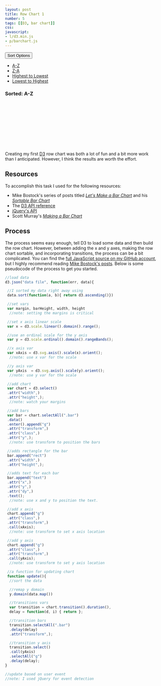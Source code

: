 ```yaml
---
layout: post
title: Row Chart 1
number: 5
tags: [[D3, bar chart]]
css:
javascript:
- l/d3.min.js
- p/barchart.js
---
```

<style>
.axis text {
  font: 10px sans-serif;
}
.axis path,
.axis line {
  fill: none;
  stroke: #000;
  shape-rendering: crispEdges;
}
#chart rect {
  fill: rgb(210, 122, 122);
}
#chart text {
  fill: black;
  font: 14px sans-serif;
}
#chart text .major {
  text-anchor: end;
}
.entry {
  max-width: 700px; 
  margin: 0 auto; 
}

</style> 
<div class="dropdown">
  <button class="btn btn-default btn-lg dropdown-toggle" type="button" id="dropdownMenu1" data-toggle="dropdown" aria-expanded="true">
    Sort Options
    <span class="caret"></span>
  </button>
  <ul class="dropdown-menu" role="menu" aria-labelledby="dropdownMenu1">
    <li role="presentation"><a data-val="1" role="menuitem"  tabindex="-1" href="#">A-Z</a></li>
    <li role="presentation"><a data-val="2" role="menuitem" tabindex="-1" href="#">Z-A</a></li>
    <li role="presentation"><a data-val="3" role="menuitem" tabindex="-1" href="#">Highest to Lowest</a></li>
    <li role="presentation"><a data-val="4" role="menuitem" tabindex="-1" href="#">Lowest to Highest</a></li>
  </ul>
</div>
<h3 id="sorted">Sorted: A-Z</h3>
<svg id="chart"></svg>

Creating my first [D3](http://d3js.org/) row chart was both a lot of fun and a bit more work than I anticipated. However, I think the results are worth the effort. 

## Resources

To accomplish this task I used for the following resources: 

* Mike Bostock's series of posts titled *[Let's Make a Bar Chart](http://bost.ocks.org/mike/bar/)* and his *[Sortable Bar Chart](http://bl.ocks.org/mbostock/3885705)*
* The [D3 API reference](https://github.com/mbostock/d3/wiki/API-Reference)
* [jQuery's API](http://api.jquery.com/)
* Scott Murray's *[Making a Bar Chart](http://alignedleft.com/tutorials/d3/making-a-bar-chart)*

## Process 

The process seems easy enough, tell D3 to load some data and then build the row chart. However, between adding the x and y axes, making the row chart sortable, and incorporating transitions, the process can be a bit complicated. You can find the [full JavaScript source on my GitHub account](https://github.com/tomhohenstein/tomhohenstein.github.io/blob/master/assets/js/p/barchart.js), but I highly recommend reading [Mike Bostock's posts](http://bost.ocks.org/mike/bar/).  Below is some pseudocode of the process to get you started.  

```javascript
//load data
d3.json("data file", function(err, data){

 //I sorted my data right away using 
 data.sort(function(a, b){ return d3.ascending()})

 //set vars 
 var margin, barHeight, width, height 
  //note: setting the margins is critical

 //set x axis linear scale
 var x = d3.scale.linear().domain().range();

 //use an ordinal scale for the y axis 
 var y = d3.scale.ordinal().domain().rangeBands();      

 //x axis var 
 var xAxis = d3.svg.axis().scale(x).orient();
  //note: use x var for the scale 

 //y axis var
 var yAxis  = d3.svg.axis().scale(y).orient(); 
  //note: use y var for the scale 

 //add chart
 var chart = d3.select()
 .attr("width",)
 .attr("height",); 
  //note: watch your margins

 //add bars
 var bar = chart.selectAll(".bar")
 .data()
 .enter().append("g")
 .attr("transform",) 
 .attr("class",)
 .attr("y",);
  //note: use transform to position the bars 

 //adds rectangle for the bar
 bar.append("rect")
 .attr("width",)
 .attr("height",);

 //adds text for each bar
 bar.append("text")
 .attr("x",)
 .attr("y",)
 .attr("dy",)
 .text();
  //note: use x and y to position the text. 

 //add x axis 
 chart.append("g")
 .attr("class",)
 .attr("transform",)
 .call(xAxis);
  //note: use transform to set x axis location 

 //add y axis 
 chart.append("g")
 .attr("class",)
 .attr("transform",)
 .call(yAxis);
  //note: use transform to set y axis location

 //a function for updating chart 
 function update(){ 
  //sort the data 

  //remap y domain 
  y.domain(data.map())

  //transitions vars
  var transition = chart.transition().duration(),
  delay = function(d, i) { return };

  //transition bars 
  transition.selectAll(".bar")
  .delay(delay)
  .attr("transform",);

  //transition y axis 
  transition.select()
  .call(yAxis)
  .selectAll("g")
  .delay(delay);        
}

//update based on user event 
//note: I used jQuery for event detection 
```